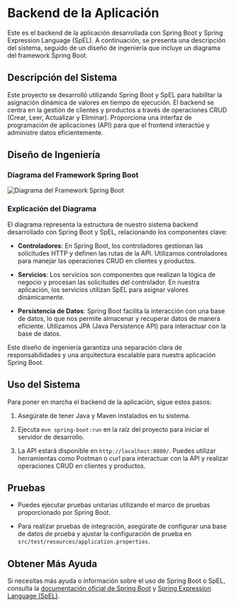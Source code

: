 # Backend de la Aplicación

Este es el backend de la aplicación desarrollada con Spring Boot y Spring Expression Language (SpEL). A continuación, se presenta una descripción del sistema, seguido de un diseño de ingeniería que incluye un diagrama del framework Spring Boot.

## Descripción del Sistema

Este proyecto se desarrolló utilizando Spring Boot y SpEL para habilitar la asignación dinámica de valores en tiempo de ejecución. El backend se centra en la gestión de clientes y productos a través de operaciones CRUD (Crear, Leer, Actualizar y Eliminar). Proporciona una interfaz de programación de aplicaciones (API) para que el frontend interactúe y administre datos eficientemente.

## Diseño de Ingeniería

### Diagrama del Framework Spring Boot

![Diagrama del Framework Spring Boot](https://springframework.guru/wp-content/uploads/2015/04/spring-overview.png)

### Explicación del Diagrama

El diagrama representa la estructura de nuestro sistema backend desarrollado con Spring Boot y SpEL, relacionando los componentes clave:

- **Controladores**: En Spring Boot, los controladores gestionan las solicitudes HTTP y definen las rutas de la API. Utilizamos controladores para manejar las operaciones CRUD en clientes y productos.

- **Servicios**: Los servicios son componentes que realizan la lógica de negocio y procesan las solicitudes del controlador. En nuestra aplicación, los servicios utilizan SpEL para asignar valores dinámicamente.

- **Persistencia de Datos**: Spring Boot facilita la interacción con una base de datos, lo que nos permite almacenar y recuperar datos de manera eficiente. Utilizamos JPA (Java Persistence API) para interactuar con la base de datos.

Este diseño de ingeniería garantiza una separación clara de responsabilidades y una arquitectura escalable para nuestra aplicación Spring Boot.

## Uso del Sistema

Para poner en marcha el backend de la aplicación, sigue estos pasos:

1. Asegúrate de tener Java y Maven instalados en tu sistema.

2. Ejecuta `mvn spring-boot:run` en la raíz del proyecto para iniciar el servidor de desarrollo.

3. La API estará disponible en `http://localhost:8080/`. Puedes utilizar herramientas como Postman o curl para interactuar con la API y realizar operaciones CRUD en clientes y productos.

## Pruebas

- Puedes ejecutar pruebas unitarias utilizando el marco de pruebas proporcionado por Spring Boot.

- Para realizar pruebas de integración, asegúrate de configurar una base de datos de prueba y ajustar la configuración de prueba en `src/test/resources/application.properties`.

## Obtener Más Ayuda

Si necesitas más ayuda o información sobre el uso de Spring Boot o SpEL, consulta la [documentación oficial de Spring Boot](https://spring.io/projects/spring-boot) y [Spring Expression Language (SpEL)](https://docs.spring.io/spring-framework/docs/3.2.x/reference/html/expressions.html).
